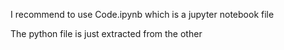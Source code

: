 I recommend to use Code.ipynb which is a jupyter notebook file

The python file is just extracted from the other
